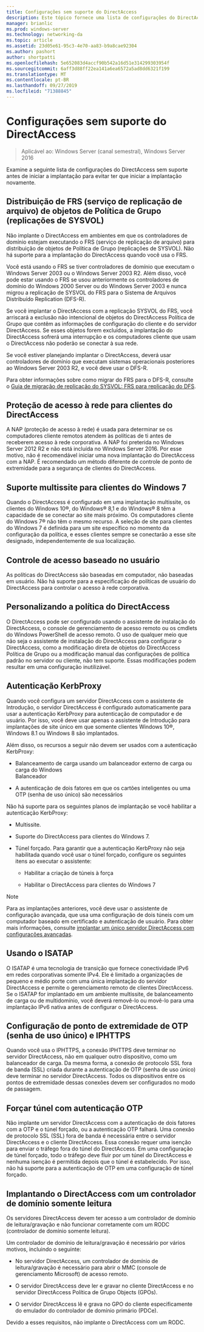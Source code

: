 ```yaml
---
title: Configurações sem suporte do DirectAccess
description: Este tópico fornece uma lista de configurações do DirectAccess sem suporte no Windows Server 2016.
manager: brianlic
ms.prod: windows-server
ms.technology: networking-da
ms.topic: article
ms.assetid: 23d05e61-95c3-4e70-aa83-b9a8cae92304
ms.author: pashort
author: shortpatti
ms.openlocfilehash: 5e652083d4accf90b542a16d51e314299303954f
ms.sourcegitcommit: 6aff3d88ff22ea141a6ea6572a5ad8dd6321f199
ms.translationtype: MT
ms.contentlocale: pt-BR
ms.lasthandoff: 09/27/2019
ms.locfileid: "71388845"
---
```

# <a name="directaccess-unsupported-configurations"></a>Configurações sem suporte do DirectAccess

>Aplicável ao: Windows Server (canal semestral), Windows Server 2016

Examine a seguinte lista de configurações do DirectAccess sem suporte antes de iniciar a implantação para evitar ter que iniciar a implantação novamente.  

## <a name="bkmk_frs"></a>Distribuição de FRS (serviço de replicação de arquivo) de objetos de Política de Grupo (replicações de SYSVOL)  
Não implante o DirectAccess em ambientes em que os controladores de domínio estejam executando o FRS (serviço de replicação de arquivo) para distribuição de objetos de Política de Grupo (replicações de SYSVOL). Não há suporte para a implantação do DirectAccess quando você usa o FRS.  
  
Você está usando o FRS se tiver controladores de domínio que executam o Windows Server 2003 ou o Windows Server 2003 R2. Além disso, você pode estar usando o FRS se usou anteriormente os controladores de domínio do Windows 2000 Server ou do Windows Server 2003 e nunca migrou a replicação de SYSVOL do FRS para o Sistema de Arquivos Distribuído Replication (DFS-R).  
  
Se você implantar o DirectAccess com a replicação SYSVOL do FRS, você arriscará a exclusão não intencional de objetos do DirectAccess Política de Grupo que contêm as informações de configuração do cliente e do servidor DirectAccess. Se esses objetos forem excluídos, a implantação do DirectAccess sofrerá uma interrupção e os computadores cliente que usam o DirectAccess não poderão se conectar à sua rede.  
  
Se você estiver planejando implantar o DirectAccess, deverá usar controladores de domínio que executam sistemas operacionais posteriores ao Windows Server 2003 R2, e você deve usar o DFS-R.  
  
Para obter informações sobre como migrar do FRS para o DFS-R, consulte o [Guia de migração de replicação do SYSVOL: FRS para replicação do DFS](https://technet.microsoft.com/library/dd640019(v=ws.10).aspx).  
  
## <a name="bkmk_nap"></a>Proteção de acesso à rede para clientes do DirectAccess  
A NAP (proteção de acesso à rede) é usada para determinar se os computadores cliente remotos atendem às políticas de ti antes de receberem acesso à rede corporativa. A NAP foi preterida no Windows Server 2012 R2 e não está incluída no Windows Server 2016. Por esse motivo, não é recomendável iniciar uma nova implantação do DirectAccess com a NAP. É recomendado um método diferente de controle de ponto de extremidade para a segurança de clientes do DirectAccess.  
  
## <a name="bkmk_multi"></a>Suporte multissite para clientes do Windows 7  
Quando o DirectAccess é configurado em uma implantação multissite, os clientes do Windows 10&reg;, do Windows&reg; 8,1 e do Windows&reg; 8 têm a capacidade de se conectar ao site mais próximo.  Os computadores cliente do Windows 7&reg; não têm o mesmo recurso. A seleção de site para clientes do Windows 7 é definida para um site específico no momento da configuração da política, e esses clientes sempre se conectarão a esse site designado, independentemente de sua localização.  
  
## <a name="bkmk_user"></a>Controle de acesso baseado no usuário  
As políticas do DirectAccess são baseadas em computador, não baseadas em usuário. Não há suporte para a especificação de políticas de usuário do DirectAccess para controlar o acesso à rede corporativa.  
  
## <a name="bkmk_policy"></a>Personalizando a política do DirectAccess  
O DirectAccess pode ser configurado usando o assistente de instalação do DirectAccess, o console de gerenciamento de acesso remoto ou os cmdlets do Windows PowerShell de acesso remoto. O uso de qualquer meio que não seja o assistente de instalação do DirectAccess para configurar o DirectAccess, como a modificação direta de objetos do DirectAccess Política de Grupo ou a modificação manual das configurações de política padrão no servidor ou cliente, não tem suporte. Essas modificações podem resultar em uma configuração inutilizável.  
  
## <a name="bkmk_kerb"></a>Autenticação KerbProxy  
Quando você configura um servidor DirectAccess com o assistente de Introdução, o servidor DirectAccess é configurado automaticamente para usar a autenticação KerbProxy para autenticação de computador e de usuário. Por isso, você deve usar apenas o assistente de Introdução para implantações de site único em que somente clientes Windows 10&reg;, Windows 8.1 ou Windows 8 são implantados.  
  
Além disso, os recursos a seguir não devem ser usados com a autenticação KerbProxy:  
  
-   Balanceamento de carga usando um balanceador externo de carga ou carga do Windows   
    Balanceador  
  
-   A autenticação de dois fatores em que os cartões inteligentes ou uma OTP (senha de uso único) são necessários  
  
Não há suporte para os seguintes planos de implantação se você habilitar a autenticação KerbProxy:  
  
-   Multissite.  
  
-   Suporte do DirectAccess para clientes do Windows 7.  
  
-   Túnel forçado. Para garantir que a autenticação KerbProxy não seja habilitada quando você usar o túnel forçado, configure os seguintes itens ao executar o assistente:  
  
    -   Habilitar a criação de túneis à força  
  
    -   Habilitar o DirectAccess para clientes do Windows 7  
  
> [!NOTE]  
> Para as implantações anteriores, você deve usar o assistente de configuração avançada, que usa uma configuração de dois túneis com um computador baseado em certificado e autenticação de usuário. Para obter mais informações, consulte [implantar um único servidor DirectAccess com configurações avançadas](../../remote-access/directaccess/single-server-advanced/Deploy-a-Single-DirectAccess-Server-with-Advanced-Settings.md).  
  
## <a name="bkmk_isa"></a>Usando o ISATAP  
O ISATAP é uma tecnologia de transição que fornece conectividade IPv6 em redes corporativas somente IPv4. Ele é limitado a organizações de pequeno e médio porte com uma única implantação do servidor DirectAccess e permite o gerenciamento remoto de clientes DirectAccess. Se o ISATAP for implantado em um ambiente multissite, de balanceamento de carga ou de multidomínio, você deverá removê-lo ou movê-lo para uma implantação IPv6 nativa antes de configurar o DirectAccess.  
  
## <a name="bkmk_iphttps"></a>Configuração de ponto de extremidade de OTP (senha de uso único) e IPHTTPS  
Quando você usa o IPHTTPS, a conexão IPHTTPS deve terminar no servidor DirectAccess, não em qualquer outro dispositivo, como um balanceador de carga. Da mesma forma, a conexão de protocolo SSL fora de banda (SSL) criada durante a autenticação de OTP (senha de uso único) deve terminar no servidor DirectAccess. Todos os dispositivos entre os pontos de extremidade dessas conexões devem ser configurados no modo de passagem.  
  
## <a name="bkmk_ft"></a>Forçar túnel com autenticação OTP  
Não implante um servidor DirectAccess com a autenticação de dois fatores com a OTP e o túnel forçado, ou a autenticação OTP falhará. Uma conexão de protocolo SSL (SSL) fora de banda é necessária entre o servidor DirectAccess e o cliente DirectAccess. Essa conexão requer uma isenção para enviar o tráfego fora do túnel do DirectAccess. Em uma configuração de túnel forçado, todo o tráfego deve fluir por um túnel do DirectAccess e nenhuma isenção é permitida depois que o túnel é estabelecido. Por isso, não há suporte para a autenticação de OTP em uma configuração de túnel forçado.  
  
## <a name="bkmk_rodc"></a>Implantando o DirectAccess com um controlador de domínio somente leitura  
Os servidores DirectAccess devem ter acesso a um controlador de domínio de leitura/gravação e não funcionar corretamente com um RODC (controlador de domínio somente leitura).  
  
Um controlador de domínio de leitura/gravação é necessário por vários motivos, incluindo o seguinte:  
  
-   No servidor DirectAccess, um controlador de domínio de leitura/gravação é necessário para abrir o MMC (console de gerenciamento Microsoft) de acesso remoto.  
  
-   O servidor DirectAccess deve ler e gravar no cliente DirectAccess e no servidor DirectAccess Política de Grupo Objects (GPOs).  
  
-   O servidor DirectAccess lê e grava no GPO do cliente especificamente do emulador do controlador de domínio primário (PDCe).  
  
Devido a esses requisitos, não implante o DirectAccess com um RODC.  
  



